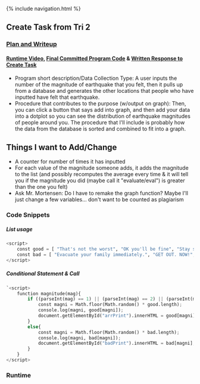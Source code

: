 {% include navigation.html %}

## Create Task from Tri 2
### [Plan and Writeup](https://github.com/christinlee367/n225_FireEradicatorsTheSequel/wiki/Allison's-Create-Task-Plan)
#### [Runtime Video](https://youtu.be/8-k_yPk_hU0), [Final Committed Program Code](https://github.com/christinlee367/n225_FireEradicatorsTheSequel/blob/main/templates/earthquakegraph.html) & [Written Response to Create Task](https://github.com/christinlee367/n225_FireEradicatorsTheSequel/wiki/Allison's-Create-Task-Plan#written-response-to-create-task)
- Program short description/Data Collection Type: A user inputs the number of the magnitude of earthquake that you felt, then it pulls up from a database and generates the other locations that people who have inputted have felt that earthquake.
- Procedure that contributes to the purpose (w/output on graph): Then, you can click a button that says add into graph, and then add your data into a dotplot so you can see the distribution of earthquake magnitudes of people around you. The procedure that I'll include is probably how the data from the database is sorted and combined to fit into a graph.

## Things I want to Add/Change
- A counter for number of times it has inputted
- For each value of the magnitude someone adds, it adds the magnitude to the list (and possibly recomputes the average every time & it will tell you if the magnitude you did (maybe call it "evaluate/eval") is greater than the one you felt) 
- Ask Mr. Mortensen: Do I have to remake the graph function? Maybe I'll just change a few variables... don't want to be counted as plagiarism

### Code Snippets
##### List usage
``` python
<script>
    const good = [ "That's not the worst", "OK you'll be fine", "Stay safe!" ];
    const bad = [ "Evacuate your family immediately.", "GET OUT. NOW!", "Find shelter immediately!" ];
</script>
```

##### Conditional Statement & Call
``` python
`<script>
    function magnitude(mag){
        if ((parseInt(mag) == 1) || (parseInt(mag) == 2) || (parseInt(mag) == 3)) {
            const magni = Math.floor(Math.random() * good.length);
            console.log(magni, good[magni]);
            document.getElementById("arrPrint").innerHTML = good[magni];
        }
        else{
            const magni = Math.floor(Math.random() * bad.length);
            console.log(magni, bad[magni]);
            document.getElementById("badPrint").innerHTML = bad[magni];
        }
    }
</script>
```

### Runtime
